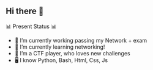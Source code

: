 ## Hi there 👋


📊 Present Status 📊
- 🔭 I’m currently working passing my Network + exam 
- 🌱 I’m currently learning networking!
- 👯 I’m a CTF player, who loves new challenges
- 🖥️ I know Python, Bash, Html, Css, Js

<!--
**mrblue223/mrblue223** is a ✨ _special_ ✨ repository because its `README.md` (this file) appears on your GitHub profile.

Here are some ideas to get you started:

- 🔭 I’m currently working on ...
- 🌱 I’m currently learning ...
- 👯 I’m looking to collaborate on ...
- 🤔 I’m looking for help with ...
- 💬 Ask me about ...
- 📫 How to reach me: ...
- 😄 Pronouns: ...
- ⚡ Fun fact: ...
-->
